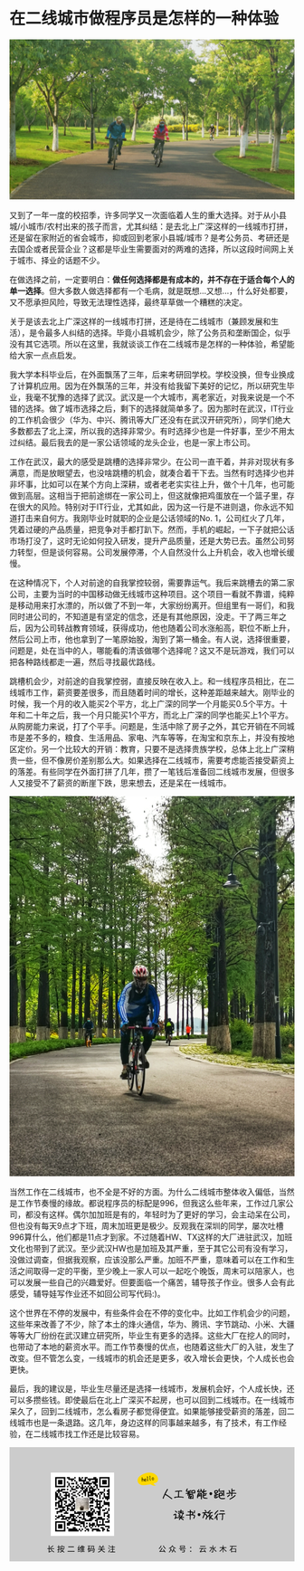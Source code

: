 # 在二线城市做程序员是怎样的一种体验

![题图：摄于东湖绿道](https://raw.githubusercontent.com/mogoweb/mywritings/master/book_wechat/202012/images/working_in_a_second_level_city_title.jpeg)

又到了一年一度的校招季，许多同学又一次面临着人生的重大选择。对于从小县城/小城市/农村出来的孩子而言，尤其纠结：是去北上广深这样的一线城市打拼，还是留在家附近的省会城市，抑或回到老家小县城/城市？是考公务员、考研还是去国企或者民营企业？这都是毕业生需要面对的两难的选择，所以这段时间网上关于城市、择业的话题不少。

在做选择之前，一定要明白：**做任何选择都是有成本的，并不存在于适合每个人的单一选择**。但大多数人做选择都有一个毛病，就是既想...又想...，什么好处都要，又不愿承担风险，导致无法理性选择，最终草草做一个糟糕的决定。

关于是该去北上广深这样的一线城市打拼，还是待在二线城市（兼顾发展和生活），是令最多人纠结的选择。毕竟小县城机会少，除了公务员和垄断国企，似乎没有其它选项。所以在这里，我就谈谈工作在二线城市是怎样的一种体验，希望能给大家一点点启发。

我大学本科毕业后，在外面飘荡了三年，后来考研回学校。学校没换，但专业换成了计算机应用。因为在外飘荡的三年，并没有给我留下美好的记忆，所以研究生毕业，我毫不犹豫的选择了武汉。武汉是一个大城市，离老家近，对我来说是一个不错的选择。做了城市选择之后，剩下的选择就简单多了。因为那时在武汉，IT行业的工作机会很少（华为、中兴、腾讯等大厂还没有在武汉开研究所），同学们绝大多数都去了北上深，所以我的选择非常少。有时选择少也是一件好事，至少不用太过纠结。最后我去的是一家公话领域的龙头企业，也是一家上市公司。

工作在武汉，最大的感受是跳槽的选择非常少。在公司一直干着，并非对现状有多满意，而是放眼望去，也没啥跳槽的机会，就凑合着干下去。当然有时选择少也并非坏事，比如可以在某个方向上深耕，或者老老实实往上升，做个十几年，也可能做到高层。这相当于把前途绑在一家公司上，但这就像把鸡蛋放在一个篮子里，存在很大的风险。特别对于IT行业，尤其如此，因为这一行是不进则退，你永远不知道打击来自何方。我刚毕业时就职的企业是公话领域的No. 1，公司红火了几年，凭着过硬的产品质量，把竞争对手都打趴下。然而，手机的崛起，一下子就把公话市场打没了，这时无论如何投入研发，提升产品质量，还是大势已去。虽然公司努力转型，但是谈何容易。公司发展停滞，个人自然没什么上升机会，收入也增长缓慢。

在这种情况下，个人对前途的自我掌控较弱，需要靠运气。我后来跳槽去的第二家公司，主要为当时的中国移动做无线城市这种项目。这个项目一看就不靠谱，纯粹是移动用来打水漂的，所以做了不到一年，大家纷纷离开。但组里有一哥们，和我同时进公司的，不知道是有坚定的信念，还是有其他原因，没走。干了两三年之后，因为公司转战教育领域，获得成功，他也随着公司水涨船高，职位不断上升，然后公司上市，他也拿到了一笔原始股，淘到了第一桶金。有人说，选择很重要，问题是，处在当中的人，哪能看的清该做哪个选择呢？这又不是玩游戏，我们可以把各种路线都走一遍，然后寻找最优路线。

跳槽机会少，对前途的自我掌控弱，直接反映在收入上。和一线程序员相比，在二线城市工作，薪资要差很多，而且随着时间的增长，这种差距越来越大。刚毕业的时候，我一个月的收入能买2个平方，北上广深的同学一个月能买0.5个平方。十年和二十年之后，我一个月只能买1个平方，而北上广深的同学也能买上1个平方。从购房能力来说，打了个平手。问题是，生活中除了房子之外，其它开销在不同城市是差不多的，粮食、生活用品、家电、汽车等等，在淘宝和京东上，并没有按地区定价。另一个比较大的开销：教育，只要不是选择贵族学校，总体上北上广深稍贵一些，但不像房价差别那么大。如果选择在二线城市，需要考虑能否接受薪资上的落差。有些同学在外面打拼了几年，攒了一笔钱后准备回二线城市发展，但很多人又接受不了薪资的断崖下跌，思来想去，还是呆在一线城市。

![东湖骑行：摄于东湖绿道](https://raw.githubusercontent.com/mogoweb/mywritings/master/book_wechat/202012/images/working_in_a_second_level_city_01.jpeg)

当然工作在二线城市，也不全是不好的方面。为什么二线城市整体收入偏低，当然是工作节奏慢的缘故。都说程序员的标配是996，但我这么些年来，工作过几家公司，都没有这样。偶尔加加班是有的，年轻时为了更好的学习，会主动呆在公司，但也没有每天9点才下班，周末加班更是极少。反观我在深圳的同学，屡次吐槽996算什么，他们都是11点才到家。不过随着HW、TX这样的大厂进驻武汉，加班文化也带到了武汉。至少武汉HW也是加班及其严重，至于其它公司有没有学习，没做过调查，但据我观察，应该没那么严重。加班不严重，意味着可以在工作和生活之间取得一定的平衡，至少晚上一家人可以一起吃个晚饭，周末可以陪家人，也可以发展一些自己的兴趣爱好。但要面临一个痛苦，辅导孩子作业。很多人会有此感受，辅导娃写作业还不如回公司写代码:)。

这个世界在不停的发展中，有些条件会在不停的变化中。比如工作机会少的问题，这些年来改善了不少，除了本土的烽火通信，华为、腾讯、字节跳动、小米、大疆等等大厂纷纷在武汉建立研究所，毕业生有更多的选择。这些大厂在挖人的同时，也带动了本地的薪资水平。而工作节奏慢的优点，也随着这些大厂的入驻，发生了改变。但不管怎么变，一线城市的机会还是更多，收入增长会更快，个人成长也会更快。

最后，我的建议是，毕业生尽量还是选择一线城市，发展机会好，个人成长快，还可以多攒些钱。即使最后在北上广深买不起房，也可以回到二线城市。在一线城市呆久了，回到二线城市，怎么看房子都觉得便宜。如果能够接受薪资的落差，回二线城市也是一条退路。这几年，身边这样的同事越来越多，有了技术，有工作经验，在二线城市找工作还是比较容易。

![](https://raw.githubusercontent.com/mogoweb/mywritings/master/book_wechat/common_images/%E5%BE%AE%E4%BF%A1%E5%85%AC%E4%BC%97%E5%8F%B7_%E5%85%B3%E6%B3%A8%E4%BA%8C%E7%BB%B4%E7%A0%81.png)
